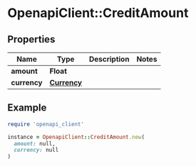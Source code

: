 # OpenapiClient::CreditAmount

## Properties

| Name | Type | Description | Notes |
| ---- | ---- | ----------- | ----- |
| **amount** | **Float** |  |  |
| **currency** | [**Currency**](Currency.md) |  |  |

## Example

```ruby
require 'openapi_client'

instance = OpenapiClient::CreditAmount.new(
  amount: null,
  currency: null
)
```

